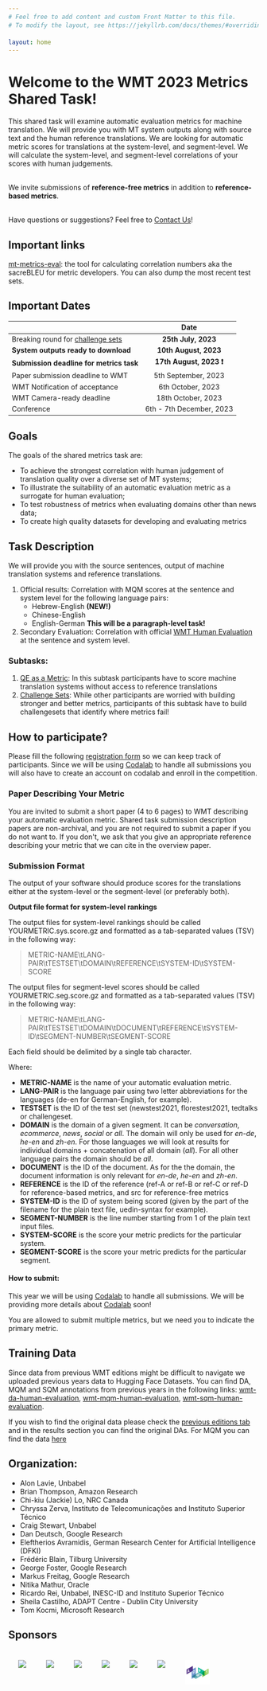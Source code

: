 ```yaml
---
# Feel free to add content and custom Front Matter to this file.
# To modify the layout, see https://jekyllrb.com/docs/themes/#overriding-theme-defaults

layout: home
---
```


# Welcome to the WMT 2023 Metrics Shared Task!

<p class="message">
  This shared task will examine automatic evaluation metrics for machine translation. We will provide you with MT system outputs along with source text and the human reference translations. We are looking for automatic metric scores for translations at the system-level, and segment-level. We will calculate the system-level, and segment-level correlations of your scores with human judgements.<br /><br />

  We invite submissions of <strong>reference-free metrics</strong> in addition to <strong>reference-based metrics</strong>.<br /><br />   
  
  Have questions or suggestions? Feel free to <a href="mailto:wmt-metrics@googlegroups.com">Contact Us</a>!
</p>

## Important links

[mt-metrics-eval](https://github.com/google-research/mt-metrics-eval): the tool for calculating correlation numbers aka the sacreBLEU for metric developers. You can also dump the most recent test sets.

## Important Dates

|  | Date |
| ----------- | :-----------: |
| Breaking round for [challenge sets](./subtasks/challenge/) | **25th July, 2023** |
| **System outputs ready to download** | **10th August, 2023** |
| **Submission deadline for metrics task** | **17th August, 2023 ❗** |
| Paper submission deadline to WMT | 5th September, 2023 |
| WMT Notification of acceptance | 6th October, 2023 |
| WMT Camera-ready deadline | 18th October, 2023 |
| Conference | 6th - 7th December, 2023 |

## Goals

The goals of the shared metrics task are:

- To achieve the strongest correlation with human judgement of translation quality over a diverse set of MT systems;
- To illustrate the suitability of an automatic evaluation metric as a surrogate for human evaluation;
- To test robustness of metrics when evaluating domains other than news data;
- To create high quality datasets for developing and evaluating metrics

## Task Description

We will provide you with the source sentences, output of machine translation systems and reference translations.

1. Official results: Correlation with MQM scores at the sentence and system level for the following language pairs:
   - Hebrew-English **(NEW!)**
   - Chinese-English
   - English-German **This will be a paragraph-level task!**
2. Secondary Evaluation: Correlation with official [WMT Human Evaluation](http://www2.statmt.org/wmt23/translation-task.html) at the sentence and system level.

### Subtasks:

1. [QE as a Metric](./subtasks/qe/): In this subtask participants have to score machine translation systems without access to reference translations
2. [Challenge Sets](./subtasks/challenge/): While other participants are worried with building stronger and better metrics, participants of this subtask have to build challengesets that identify where metrics fail! 


## How to participate?

Please fill the following [registration form](https://forms.gle/UTBen7EBRJaMFttK6) so we can keep track of participants. Since we will be using [Codalab](https://codalab.lisn.upsaclay.fr/) to handle all submissions you will also have to create an account on codalab and enroll in the competition.

### Paper Describing Your Metric

You are invited to submit a short paper (4 to 6 pages) to WMT describing your automatic evaluation metric. Shared task submission description papers are non-archival, and you are not required to submit a paper if you do not want to. If you don't, we ask that you give an appropriate reference describing your metric that we can cite in the overview paper.

### Submission Format

The output of your software should produce scores for the translations either at the system-level or the segment-level (or preferably both). 

**Output file format for system-level rankings**

The output files for system-level rankings should be called YOURMETRIC.sys.score.gz and formatted as a tab-separated values (TSV) in the following way:

> METRIC-NAME\tLANG-PAIR\tTESTSET\tDOMAIN\tREFERENCE\tSYSTEM-ID\tSYSTEM-SCORE  
  
The output files for segment-level scores should be called YOURMETRIC.seg.score.gz and formatted as a tab-separated values (TSV) in the following way:

> METRIC-NAME\tLANG-PAIR\tTESTSET\tDOMAIN\tDOCUMENT\tREFERENCE\tSYSTEM-ID\tSEGMENT-NUMBER\tSEGMENT-SCORE

Each field should be delimited by a single tab character.

Where:

- **METRIC-NAME** is the name of your automatic evaluation metric.
- **LANG-PAIR** is the language pair using two letter abbreviations for the languages (de-en for German-English, for example).
- **TESTSET** is the ID of the test set (newstest2021, florestest2021, tedtalks or challengeset.
- **DOMAIN** is the domain of a given segment. It can be _conversation_, _ecommerce_, _news_, _social_ or _all_. The domain will only be used for *en-de*, *he-en* and *zh-en*. For those languages we will look at results for individual domains + concatenation of all domain (_all_). For all other language pairs the domain should be _all_.
- **DOCUMENT** is the ID of the document. As for the the domain, the document information is only relevant for *en-de*, *he-en* and *zh-en*.
- **REFERENCE** is the ID of the reference (ref-A or ref-B or ref-C or ref-D for reference-based metrics, and src for reference-free metrics
- **SYSTEM-ID** is the ID of system being scored (given by the part of the filename for the plain text file, uedin-syntax for example).
- **SEGMENT-NUMBER** is the line number starting from 1 of the plain text input files.
- **SYSTEM-SCORE** is the score your metric predicts for the particular system.
- **SEGMENT-SCORE** is the score your metric predicts for the particular segment.

#### How to submit:

This year we will be using [Codalab](https://codalab.lisn.upsaclay.fr/) to handle all submissions. We will be providing more details about [Codalab](https://codalab.lisn.upsaclay.fr/) soon!

You are allowed to submit multiple metrics, but we need you to indicate the primary metric.

## Training Data

Since data from previous WMT editions might be difficult to navigate we uploaded previous years data to Hugging Face Datasets. You can find DA, MQM and SQM annotations from previous years in the following links: [wmt-da-human-evaluation](https://huggingface.co/datasets/RicardoRei/wmt-da-human-evaluation), [wmt-mqm-human-evaluation](https://huggingface.co/datasets/RicardoRei/wmt-mqm-human-evaluation), [wmt-sqm-human-evaluation](https://huggingface.co/datasets/RicardoRei/wmt-sqm-human-evaluation).

If you wish to find the original data please check the [previous editions tab](https://wmt-metrics-task.github.io/subtasks/previous/) and in the results section you can find the original DAs. For MQM you can find the data [here](https://github.com/google/wmt-mqm-human-evaluation)

## Organization:

- Alon Lavie, Unbabel
- Brian Thompson, Amazon Research
- Chi-kiu (Jackie) Lo, NRC Canada
- Chryssa Zerva, Instituto de Telecomunicações and Instituto Superior Técnico
- Craig Stewart, Unbabel
- Dan Deutsch, Google Research
- Eleftherios Avramidis, German Research Center for Artificial Intelligence (DFKI)
- Frédéric Blain, Tilburg University
- George Foster, Google Research
- Markus Freitag, Google Research
- Nitika Mathur, Oracle
- Ricardo Rei, Unbabel, INESC-ID and Instituto Superior Técnico
- Sheila Castilho, ADAPT Centre - Dublin City University
- Tom Kocmi, Microsoft Research

## Sponsors

<style>
	.column {
	  float: left;
	  padding: 20px;
	}
	
</style>
<div style="position: relative; width: 700px; height: 100px; min-height: 200px">    
    <div style="position: relative; bottom: 0px;">
	   <div class="column">
	     <img src="/public/css/google.png" height=70px width=auto>
	   </div>
	   <div class="column">
	     <img src="/public/css/unbabel.png" height=70px width=auto>
	   </div>
	   <div class="column">
	     <img src="/public/css/microsoft.jpeg" height=70px width=auto>
	   </div>
	</div>

<div style="position: relative; width: 700px; height: 100px; min-height: 200px">    
    <div style="position: relative; bottom: 0px;">
	   <div class="column">
	     <img src="/public/css/NRC-logo.png" height=70px width=auto>
	   </div>
	   <div class="column">
	     <img src="/public/css/IST.png" height=70px width=auto>
	   </div>
	   <div class="column">
	     <img src="/public/css/DFKI.jpeg" height=50px width=auto>
	   </div>
	   <div class="column">
	     <img src="/public/css/ADAPT.png" height=50px width=auto>
	   </div>
	</div>
